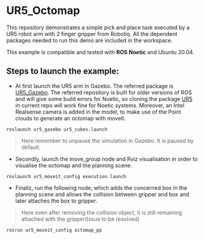 # UR5_Octomap
This repository demonstrates a simple pick and place task executed by a UR5 robot arm with 2 finger gripper from Robotiq. All the dependent packages needed to run this demo are included in the workspace.

This example is compatible and tested with **ROS Noetic** and Ubuntu 20.04.

## Steps to launch the example:

- At first launch the UR5 arm in Gazebo. The referred package is [UR5_Gazebo](https://github.com/utecrobotics/ur5). The referred repository is built for older versions of ROS and will give some build errors for Noetic, so cloning the package [UR5](https://github.com/divishadL/UR5_pick_and_place/tree/main/src/ur5) in current repo will work fine for Noetic systems. Moreover, an Intel Realsense camera is added in the model, to make use of the Point clouds to generate an octomap with moveit.

`roslaunch ur5_gazebo ur5_cubes.launch`
> Here remember to unpause the simulation in Gazebo. It is paused by default.

- Secondly, launch the move_group node and Rviz visualisation in order to visualise the octomap and the planning scene.

`roslaunch ur5_moveit_config execution.launch`

- Finallz, run the following node, which adds the concerned box in the planning scene and allows the collision between gripper and box and later attaches the box to gripper.

> Here even after removing the collision object, it is still remaining attached with the gripper(Issue to be resolved)

`rosrun ur5_moveit_config octomap_pp`

